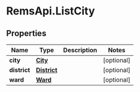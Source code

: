 # RemsApi.ListCity

## Properties
Name | Type | Description | Notes
------------ | ------------- | ------------- | -------------
**city** | [**City**](City.md) |  | [optional] 
**district** | [**District**](District.md) |  | [optional] 
**ward** | [**Ward**](Ward.md) |  | [optional] 


